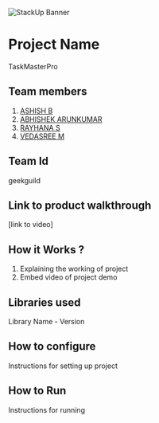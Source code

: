 ![StackUp Banner](https://tinkerhub.frappe.cloud/files/stackup%20banner.jpeg)
# Project Name
TaskMasterPro
## Team members
1. [ASHISH B](https://github.com/ASHISH-28-02)
2. [ABHISHEK ARUNKUMAR](https://github.com/abhishekarun2901)
3. [RAYHANA S](https://github.com/Rayhana27)
4. [VEDASREE M](https://github.com/VedasreeM)
## Team Id
geekguild
## Link to product walkthrough
[link to video]
## How it Works ?
1. Explaining the working of project
2. Embed video of project demo
## Libraries used
Library Name - Version
## How to configure
Instructions for setting up project
## How to Run
Instructions for running

